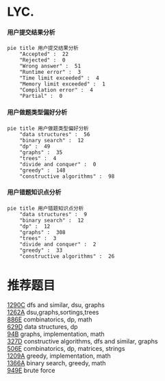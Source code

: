 # LYC.

<!-- tabs:start -->



#### **用户提交结果分析**

```mermaid
pie title 用户提交结果分析
    "Accepted" :  22
    "Rejected" :  0
    "Wrong answer" :  51
    "Runtime error" :  3
    "Time limit exceeded" :  4
    "Memory limit exceeded" :  1
    "Compilation error" :  4
    "Partial" :  0
```

#### **用户做题类型偏好分析**

```mermaid
pie title 用户做题类型偏好分析
    "data structures" :  56
    "binary search" :  12
    "dp" :  49
    "graphs" :  35
    "trees" :  4
    "divide and conquer" :  0
    "greedy" :  148
    "constructive algorithms" :  98
```
#### **用户错题知识点分析**

```mermaid
pie title 用户错题知识点分析
    "data structures" :  9
    "binary search" :  12
    "dp" :  12
    "graphs" :  308
    "trees" :  3
    "divide and conquer" :  2
    "greedy" :  33
    "constructive algorithms" :  26
```



<!-- tabs:end -->
# 推荐题目
[1290C](https://codeforces.com/contest/1290/problem/C)		dfs and similar,
                        dsu,
                        graphs		  
[1262A](https://codeforces.com/contest/1262/problem/A)		dsu,graphs,sortings,trees		  
[886E](https://codeforces.com/contest/886/problem/E)		combinatorics,
                        dp,
                        math		  
[629D](https://codeforces.com/contest/629/problem/D)		data structures,
                        dp		  
[94B](https://codeforces.com/contest/94/problem/B)		graphs,
                        implementation,
                        math		  
[327D](https://codeforces.com/contest/327/problem/D)		constructive algorithms,
                        dfs and similar,
                        graphs		  
[506E](https://codeforces.com/contest/506/problem/E)		combinatorics,
                        dp,
                        matrices,
                        strings		  
[1209A](https://codeforces.com/contest/1209/problem/A)		greedy,
                        implementation,
                        math		  
[1366A](https://codeforces.com/contest/1366/problem/A)		binary search,
                        greedy,
                        math		  
[949E](https://codeforces.com/contest/949/problem/E)		brute force		  
